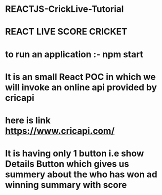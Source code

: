 # REACTJS-CrickLive-Tutorial
# REACT LIVE SCORE CRICKET 
# to run an application :- npm start
# It is an small React POC in which we will invoke an online api provided by cricapi
# here is link https://www.cricapi.com/
# It is having only 1 button i.e show Details Button which gives us summery about the who has won ad winning summary with score
